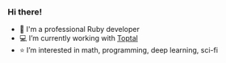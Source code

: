 ### Hi there!

- :gem: I'm a professional Ruby developer
- :computer: I’m currently working with [Toptal](https://github.com/toptal/)
- :star: I’m interested in math, programming, deep learning, sci-fi
